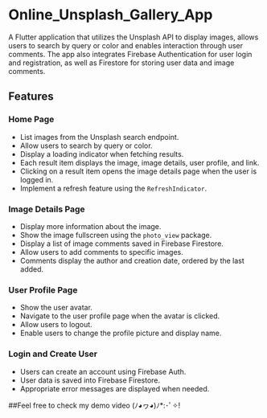 # Online_Unsplash_Gallery_App

A Flutter application that utilizes the Unsplash API to display images, allows users to search by query or color and enables interaction through user comments. The app also integrates Firebase Authentication for user login and registration, as well as Firestore for storing user data and image comments.

## Features

### Home Page
- List images from the Unsplash search endpoint.
- Allow users to search by query or color.
- Display a loading indicator when fetching results.
- Each result item displays the image, image details, user profile, and link.
- Clicking on a result item opens the image details page when the user is logged in.
- Implement a refresh feature using the `RefreshIndicator`.

### Image Details Page
- Display more information about the image.
- Show the image fullscreen using the `photo_view` package.
- Display a list of image comments saved in Firebase Firestore.
- Allow users to add comments to specific images.
- Comments display the author and creation date, ordered by the last added.

### User Profile Page
- Show the user avatar.
- Navigate to the user profile page when the avatar is clicked.
- Allow users to logout.
- Enable users to change the profile picture and display name.

### Login and Create User
- Users can create an account using Firebase Auth.
- User data is saved into Firebase Firestore.
- Appropriate error messages are displayed when needed.


##Feel free to check my demo video (ﾉ◕ヮ◕)ﾉ*:･ﾟ✧!
